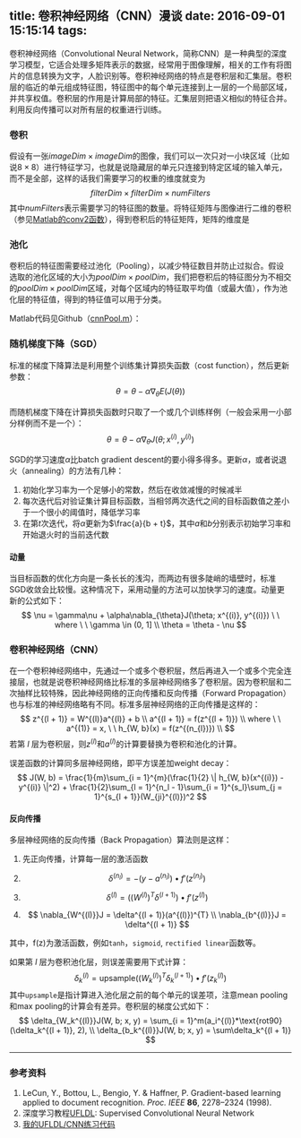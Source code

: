 title: 卷积神经网络（CNN）漫谈
date: 2016-09-01 15:15:14
tags:
---

卷积神经网络（Convolutional Neural Network，简称CNN）是一种典型的深度学习模型，它适合处理多矩阵表示的数据，经常用于图像理解，相关的工作有将图片的信息转换为文字，人脸识别等。卷积神经网络的特点是卷积层和汇集层。卷积层的临近的单元组成特征图，特征图中的每个单元连接到上一层的一个局部区域，并共享权值。卷积层的作用是计算局部的特征。汇集层则把语义相似的特征合并。利用反向传播可以对所有层的权重进行训练。

<!--more-->

### 卷积

假设有一张$imageDim \times imageDim$的图像，我们可以一次只对一小块区域（比如说$8\times8$）进行特征学习，也就是说隐藏层的单元只连接到特定区域的输入单元，而不是全部，这样的话我们需要学习的权重的维度就变为
$$ filterDim \times filterDim \times numFilters $$
其中$numFilters$表示需要学习的特征图的数量。将特征矩阵与图像进行二维的卷积（参见[Matlab的conv2函数](http://cn.mathworks.com/help/matlab/ref/conv2.html)），得到卷积后的特征矩阵，矩阵的维度是


### 池化
卷积后的特征图需要经过池化（Pooling），以减少特征数目并防止过拟合。假设选取的池化区域的大小为$poolDim \times poolDim$，我们把卷积后的特征图分为不相交的$poolDim \times poolDim$区域，对每个区域内的特征取平均值（或最大值），作为池化层的特征值，得到的特征值可以用于分类。

Matlab代码见Github（[cnnPool.m](https://github.com/xjiajiahao/UFLDL-Exercises/blob/master/cnn/cnnPool.m)）：

### 随机梯度下降（SGD）
标准的梯度下降算法是利用整个训练集计算损失函数（cost function），然后更新参数：
$$
\theta = \theta - \alpha \nabla_{\theta}E(J(\theta))
$$

而随机梯度下降在计算损失函数时只取了一个或几个训练样例（一般会采用一小部分样例而不是一个）：
$$
\theta = \theta - \alpha \nabla_{\theta}J(\theta; x^{(i)}, y^{(i)})
$$

SGD的学习速度$\alpha$比batch gradient descent的要小得多得多。更新$\alpha$，或者说退火（annealing）的方法有几种：

1. 初始化学习率为一个足够小的常数，然后在收敛减慢的时候减半
2. 每次迭代后对验证集计算目标函数，当相邻两次迭代之间的目标函数值之差小于一个很小的阈值时，降低学习率
3. 在第$t$次迭代，将$\alpha$更新为$\frac{a}{b + t}$，其中$a$和$b$分别表示初始学习率和开始退火时的当前迭代数

#### 动量
当目标函数的优化方向是一条长长的浅沟，而两边有很多陡峭的墙壁时，标准SGD收敛会比较慢。这种情况下，采用动量的方法可以加快学习的速度。动量更新的公式如下：
$$
\nu = \gamma\nu + \alpha\nabla_{\theta}J(\theta; x^{(i)}, y^{(i)}) \ \ where \ \ \gamma \in (0, 1] \\
\theta = \theta - \nu
$$

### 卷积神经网络（CNN）
在一个卷积神经网络中，先通过一个或多个卷积层，然后再进入一个或多个完全连接层，也就是说卷积神经网络比标准的多层神经网络多了卷积层。因为卷积层和二次抽样比较特殊，因此神经网络的正向传播和反向传播（Forward Propagation）也与标准的神经网络略有不同。标准多层神经网络的正向传播是这样的：
$$
z^{(l + 1)} = W^{(l)}a^{(l)} + b \\
a^{(l + 1)} = f(z^{(l + 1)}) \\
where \ \  a^{(1)} = x, \ \ h_{W, b}(x) = f(z^{(n_{l})}) \\
$$
若第 $l$ 层为卷积层，则$z^{(l)}$和$a^{(l)}$的计算要替换为卷积和池化的计算。

误差函数的计算同多层神经网络，即平方误差加weight decay：
$$
J(W, b) = \frac{1}{m}\sum_{i = 1}^{m}(\frac{1}{2} \| h_{W, b}(x^{(i)}) - y^{(i)} \|^2) + \frac{1}{2}\sum_{l = 1}^{n_l - 1}\sum_{i = 1}^{s_l}\sum_{j = 1}^{s_{l + 1}}(W_{ji}^{(l)})^2
$$

#### 反向传播
多层神经网络的反向传播（Back Propagation）算法则是这样：

1. 先正向传播，计算每一层的激活函数

2. $$ \delta^{(n_{l})} = -(y -a^{(n_{l})}) \textstyle \bullet f'(z^{(n_{l})}) $$

3. $$\delta^{(l)} = ((W^{(l)})^{T}\delta^{(l + 1)}) \textstyle \bullet f'(z^{(l)}) $$

4. $$ \nabla_{W^{(l)}}J = \delta^{(l + 1)}(a^{(l)})^{T} \\ \nabla_{b^{(l)}}J = \delta^{(l + 1)} $$

其中，f(z)为激活函数，例如`tanh`，`sigmoid`, `rectified linear`函数等。

如果第 $l$ 层为卷积池化层，则误差需要用下式计算：
$$
\delta_k^{(l)} = \text{upsample}\left((W_k^{(l)})^T \delta_k^{(l+1)}\right) \bullet f'(z_k^{(l)})
$$
其中`upsample`是指计算进入池化层之前的每个单元的误差项，注意mean pooling和max pooling的计算会有差异。卷积层的梯度公式如下：
$$
\delta_{W_k^{(l)}}J(W, b; x, y) = \sum_{i = 1}^m(a_i^{(l)}*\text{rot90}(\delta_k^{(l + 1)}, 2), \\
\delta_{b_k^{(l)}}J(W, b; x, y) = \sum\delta_k^{(l + 1)}
$$

--- 

### 参考资料

1. LeCun, Y., Bottou, L., Bengio, Y. & Haffner, P. Gradient-based learning applied to document recognition. *Proc. IEEE* **86**, 2278–2324 (1998).
2. 深度学习教程[UFLDL](http://ufldl.stanford.edu/tutorial/): Supervised Convolutional Neural Network
3. [我的UFLDL/CNN练习代码](https://github.com/xjiajiahao/UFLDL-Exercises/tree/master/cnn)

